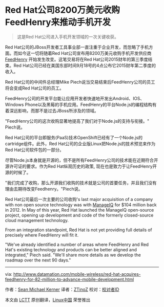 Red Hat公司8200万美元收购FeedHenry来推动手机开发
================================================================================
> 这是Red Hat公司进入手机开发领域的一次关键收获。

Red Hat公司的JBoss开发者工具事业部一直注重于企业开发，而忽略了手机方面。而如今这一切将随着Red Hat公司宣布用8200万美元收购手机开发供应商 [FeedHenry][1] 开始发生改变。这笔交易将在Red Hat公司2015财年的第三季度结束。Red Hat公司已经在美国东部时间9月18号的4点公布它2015财年第二季度的收入。

Red Hat公司的中间件总经理Mike Piech说当交易结束后FeedHenry公司的员工将会变成Red Hat公司的员工。

FeedHenry公司的开发平台能让应用开发者快速地开发出Android、IOS、Windows Phone以及黑莓的手机应用。FeedHenry的平台Node.js的编程结构有着深远影响，而那不是过去JBoss所涉及的领域。

"FeedHenry公司的这次收购显著地提高了我们对于Node.js的支持与衔接。" Piech说。

Red Hat公司的平台即服务(PaaS)技术OpenShift已经有了一个Node.js的cartridge组件。此外，Red Hat公司的企业版Linux把Node.js的技术预览来作为Red Hat公司软件包的一部分。

尽管Node.js本身就是开源的，但不是所有FeedHenry公司的技术能在近期符合开源许可证的要求。作为Red Hat纵观历史的政策, 现在也是致力于让FeedHenry开源的时候了。

"我们完成了收购，那么开源我们收购的技术就是公司的首要任务，并且我们没有理由去期待改变Feedhenry。"Piech说。

Red Hat公司最后一次主要的公司收购's last major acquisition of a company with non open source technology was with [ManageIQ][2] for $104 million back in 2012. In May of this year, Red Hat launched the ManageIQ open-source project, opening up development and code of the formerly closed-source cloud management technology.

From an integration standpoint, Red Hat is not yet providing full details of precisely where FeedHenry will fit it.

"We've already identified a number of areas where FeedHenry and Red Hat's existing technology and products can be better aligned and integrated," Piech said. "We'll share more details as we develop the roadmap over the next 90 days."

--------------------------------------------------------------------------------

via: http://www.datamation.com/mobile-wireless/red-hat-acquires-feedhenry-for-82-million-to-advance-mobile-development.html

作者：[Sean Michael Kerner][a]
译者：[ZTinoZ](https://github.com/ZTinoZ)
校对：[校对者ID](https://github.com/校对者ID)

本文由 [LCTT](https://github.com/LCTT/TranslateProject) 原创翻译，[Linux中国](http://linux.cn/) 荣誉推出

[a]:http://www.datamation.com/author/Sean-Michael-Kerner-4807810.html
[1]:http://www.feedhenry.com/
[2]:http://www.datamation.com/cloud-computing/red-hat-makes-104-million-cloud-management-bid-with-manageiq-acquisition.html
